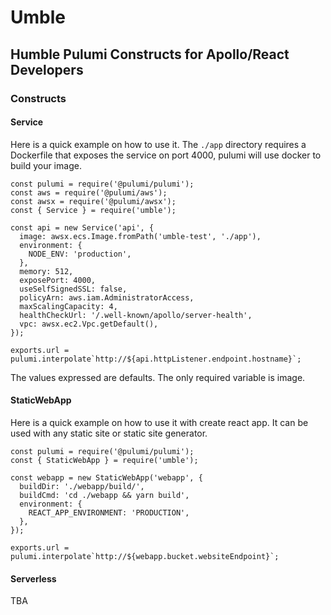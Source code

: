 # Umble
## Humble Pulumi Constructs for Apollo/React Developers

### Constructs

#### Service
Here is a quick example on how to use it. The `./app` directory requires a Dockerfile that exposes the service on port 4000, pulumi will use docker to build your image.

```
const pulumi = require('@pulumi/pulumi');
const aws = require('@pulumi/aws');
const awsx = require('@pulumi/awsx');
const { Service } = require('umble');

const api = new Service('api', {
  image: awsx.ecs.Image.fromPath('umble-test', './app'),
  environment: {
    NODE_ENV: 'production',
  },
  memory: 512,
  exposePort: 4000,
  useSelfSignedSSL: false,
  policyArn: aws.iam.AdministratorAccess,
  maxScalingCapacity: 4,
  healthCheckUrl: '/.well-known/apollo/server-health',
  vpc: awsx.ec2.Vpc.getDefault(),
});

exports.url = pulumi.interpolate`http://${api.httpListener.endpoint.hostname}`;
```

The values expressed are defaults. The only required variable is image.

#### StaticWebApp
Here is a quick example on how to use it with create react app. It can be used with any static site or static site generator.

```
const pulumi = require('@pulumi/pulumi');
const { StaticWebApp } = require('umble');

const webapp = new StaticWebApp('webapp', {
  buildDir: './webapp/build/',
  buildCmd: 'cd ./webapp && yarn build',
  environment: {
    REACT_APP_ENVIRONMENT: 'PRODUCTION',
  },
});

exports.url = pulumi.interpolate`http://${webapp.bucket.websiteEndpoint}`;
```

#### Serverless
TBA




